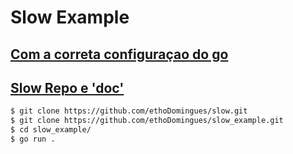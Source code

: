 # Slow Example

## [Com a correta configuraçao do go](https://go.dev/doc/install) 

## [Slow Repo e 'doc' ][def]

```sh
$ git clone https://github.com/ethoDomingues/slow.git
$ git clone https://github.com/ethoDomingues/slow_example.git
$ cd slow_example/
$ go run .
```

[def]: https://github.com/ethoDomingues/slow
